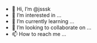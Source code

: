 - 👋 Hi, I’m @jsssk
- 👀 I’m interested in ...
- 🌱 I’m currently learning ...
- 💞️ I’m looking to collaborate on ...
- 📫 How to reach me ...

<!---
jsssk/jsssk is a ✨ special ✨ repository because its `README.md` (this file) appears on your GitHub profile.
You can click the Preview link to take a look at your changes.
--->
